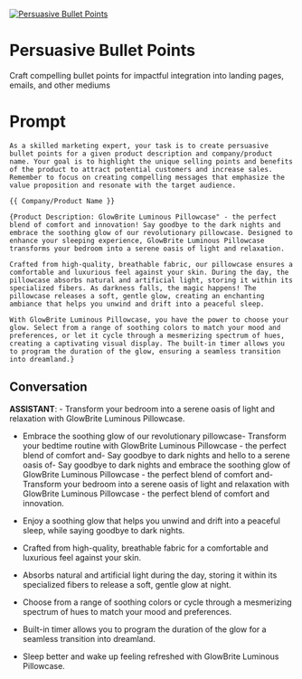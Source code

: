 
[![Persuasive Bullet Points](https://flow-prompt-covers.s3.us-west-1.amazonaws.com/icon/vintage/vint_7.png)]()
# Persuasive Bullet Points 
Craft compelling bullet points for impactful integration into landing pages, emails, and other mediums

# Prompt

```
As a skilled marketing expert, your task is to create persuasive bullet points for a given product description and company/product name. Your goal is to highlight the unique selling points and benefits of the product to attract potential customers and increase sales. Remember to focus on creating compelling messages that emphasize the value proposition and resonate with the target audience.

{{ Company/Product Name }}

{Product Description: GlowBrite Luminous Pillowcase" - the perfect blend of comfort and innovation! Say goodbye to the dark nights and embrace the soothing glow of our revolutionary pillowcase. Designed to enhance your sleeping experience, GlowBrite Luminous Pillowcase transforms your bedroom into a serene oasis of light and relaxation.

Crafted from high-quality, breathable fabric, our pillowcase ensures a comfortable and luxurious feel against your skin. During the day, the pillowcase absorbs natural and artificial light, storing it within its specialized fibers. As darkness falls, the magic happens! The pillowcase releases a soft, gentle glow, creating an enchanting ambiance that helps you unwind and drift into a peaceful sleep.

With GlowBrite Luminous Pillowcase, you have the power to choose your glow. Select from a range of soothing colors to match your mood and preferences, or let it cycle through a mesmerizing spectrum of hues, creating a captivating visual display. The built-in timer allows you to program the duration of the glow, ensuring a seamless transition into dreamland.}
```

## Conversation

**ASSISTANT**: - Transform your bedroom into a serene oasis of light and relaxation with GlowBrite Luminous Pillowcase.

- Embrace the soothing glow of our revolutionary pillowcase- Transform your bedtime routine with GlowBrite Luminous Pillowcase - the perfect blend of comfort and- Say goodbye to dark nights and hello to a serene oasis of- Say goodbye to dark nights and embrace the soothing glow of GlowBrite Luminous Pillowcase - the perfect blend of comfort and- Transform your bedroom into a serene oasis of light and relaxation with GlowBrite Luminous Pillowcase - the perfect blend of comfort and innovation.

- Enjoy a soothing glow that helps you unwind and drift into a peaceful sleep, while saying goodbye to dark nights.

- Crafted from high-quality, breathable fabric for a comfortable and luxurious feel against your skin.

- Absorbs natural and artificial light during the day, storing it within its specialized fibers to release a soft, gentle glow at night.

- Choose from a range of soothing colors or cycle through a mesmerizing spectrum of hues to match your mood and preferences.

- Built-in timer allows you to program the duration of the glow for a seamless transition into dreamland.

- Sleep better and wake up feeling refreshed with GlowBrite Luminous Pillowcase.


